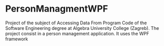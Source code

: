 # PersonManagmentWPF
Project of the subject of Accessing Data From Program Code of the Software Engineering degree at Algebra University College (Zagreb). The project consist in a person management application. It uses the WPF framework
